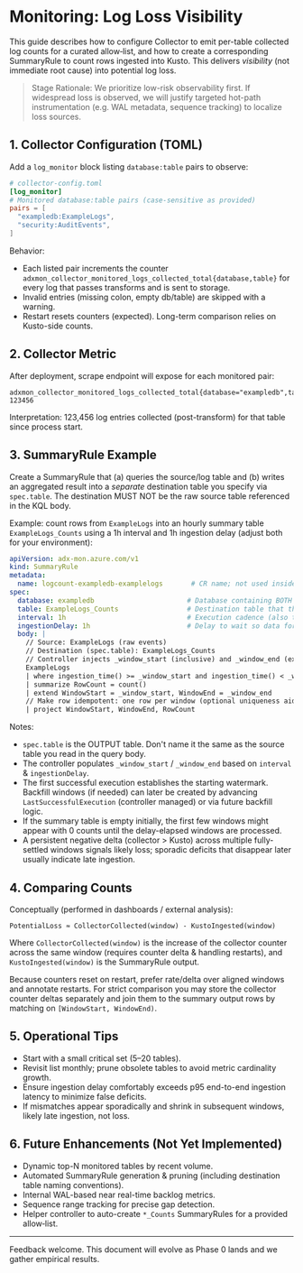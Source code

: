 # Monitoring: Log Loss Visibility

This guide describes how to configure Collector to emit per-table collected log counts for a curated allow‑list, and how to create a corresponding SummaryRule to count rows ingested into Kusto. This delivers *visibility* (not immediate root cause) into potential log loss.

> Stage Rationale: We prioritize low-risk observability first. If widespread loss is observed, we will justify targeted hot-path instrumentation (e.g. WAL metadata, sequence tracking) to localize loss sources.

## 1. Collector Configuration (TOML)
Add a `log_monitor` block listing `database:table` pairs to observe:

```toml
# collector-config.toml
[log_monitor]
# Monitored database:table pairs (case-sensitive as provided)
pairs = [
  "exampledb:ExampleLogs",
  "security:AuditEvents",
]
```

Behavior:
- Each listed pair increments the counter `adxmon_collector_monitored_logs_collected_total{database,table}` for every log that passes transforms and is sent to storage.
- Invalid entries (missing colon, empty db/table) are skipped with a warning.
- Restart resets counters (expected). Long-term comparison relies on Kusto-side counts.

## 2. Collector Metric
After deployment, scrape endpoint will expose for each monitored pair:
```
adxmon_collector_monitored_logs_collected_total{database="exampledb",table="ExampleLogs"} 123456
```
Interpretation: 123,456 log entries collected (post-transform) for that table since process start.

## 3. SummaryRule Example
Create a SummaryRule that (a) queries the source/log table and (b) writes an aggregated result into a *separate* destination table you specify via `spec.table`. The destination MUST NOT be the raw source table referenced in the KQL body.

Example: count rows from `ExampleLogs` into an hourly summary table `ExampleLogs_Counts` using a 1h interval and 1h ingestion delay (adjust both for your environment):

```yaml
apiVersion: adx-mon.azure.com/v1
kind: SummaryRule
metadata:
  name: logcount-exampledb-examplelogs       # CR name; not used inside query
spec:
  database: exampledb                       # Database containing BOTH the source log table and destination summary table
  table: ExampleLogs_Counts                 # Destination table that the controller writes output rows into
  interval: 1h                              # Execution cadence (also the window size)
  ingestionDelay: 1h                        # Delay to wait so data for the window is fully ingested
  body: |
    // Source: ExampleLogs (raw events)
    // Destination (spec.table): ExampleLogs_Counts
    // Controller injects _window_start (inclusive) and _window_end (exclusive).
    ExampleLogs
    | where ingestion_time() >= _window_start and ingestion_time() < _window_end
    | summarize RowCount = count()
    | extend WindowStart = _window_start, WindowEnd = _window_end
    // Make row idempotent: one row per window (optional uniqueness aids re-runs)
    | project WindowStart, WindowEnd, RowCount
```

Notes:
- `spec.table` is the OUTPUT table. Don't name it the same as the source table you read in the query body.
- The controller populates `_window_start` / `_window_end` based on `interval` & `ingestionDelay`.
- The first successful execution establishes the starting watermark. Backfill windows (if needed) can later be created by advancing `LastSuccessfulExecution` (controller managed) or via future backfill logic.
- If the summary table is empty initially, the first few windows might appear with 0 counts until the delay-elapsed windows are processed.
- A persistent negative delta (collector > Kusto) across multiple fully-settled windows signals likely loss; sporadic deficits that disappear later usually indicate late ingestion.

## 4. Comparing Counts
Conceptually (performed in dashboards / external analysis):
```
PotentialLoss ≈ CollectorCollected(window) - KustoIngested(window)
```
Where `CollectorCollected(window)` is the increase of the collector counter across the same window (requires counter delta & handling restarts), and `KustoIngested(window)` is the SummaryRule output.

Because counters reset on restart, prefer rate/delta over aligned windows and annotate restarts. For strict comparison you may store the collector counter deltas separately and join them to the summary output rows by matching on `[WindowStart, WindowEnd)`.

## 5. Operational Tips
- Start with a small critical set (5–20 tables).
- Revisit list monthly; prune obsolete tables to avoid metric cardinality growth.
- Ensure ingestion delay comfortably exceeds p95 end-to-end ingestion latency to minimize false deficits.
- If mismatches appear sporadically and shrink in subsequent windows, likely late ingestion, not loss.

## 6. Future Enhancements (Not Yet Implemented)
- Dynamic top-N monitored tables by recent volume.
- Automated SummaryRule generation & pruning (including destination table naming conventions).
- Internal WAL-based near real-time backlog metrics.
- Sequence range tracking for precise gap detection.
- Helper controller to auto-create `*_Counts` SummaryRules for a provided allow‑list.

---
Feedback welcome. This document will evolve as Phase 0 lands and we gather empirical results.
